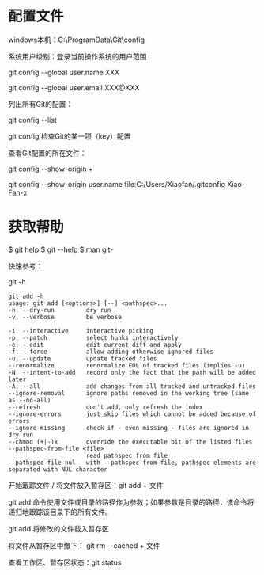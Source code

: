 # 配置文件

windows本机：C:\ProgramData\Git\config



系统用户级别：登录当前操作系统的用户范围

git config --global user.name XXX

git config --global user.email XXX@XXX



列出所有Git的配置：

git config --list

git config <key> 检查Git的某一项（key）配置

查看Git配置的所在文件：

git config --show-origin + <key>

git config --show-origin user.name
file:C:/Users/Xiaofan/.gitconfig        Xiao-Fan-x



# 获取帮助

$ git help <verb>
$ git <verb> --help
$ man git-<verb>

快速参考：

git  -h

```shell
git add -h
usage: git add [<options>] [--] <pathspec>...
-n, --dry-run         dry run
-v, --verbose         be verbose

-i, --interactive     interactive picking
-p, --patch           select hunks interactively
-e, --edit            edit current diff and apply
-f, --force           allow adding otherwise ignored files
-u, --update          update tracked files
--renormalize         renormalize EOL of tracked files (implies -u)
-N, --intent-to-add   record only the fact that the path will be added later
-A, --all             add changes from all tracked and untracked files
--ignore-removal      ignore paths removed in the working tree (same as --no-all)
--refresh             don't add, only refresh the index
--ignore-errors       just skip files which cannot be added because of errors
--ignore-missing      check if - even missing - files are ignored in dry run
--chmod (+|-)x        override the executable bit of the listed files
--pathspec-from-file <file>
                      read pathspec from file
--pathspec-file-nul   with --pathspec-from-file, pathspec elements are separated with NUL character
```





开始跟踪文件 / 将文件放入暂存区：git add + 文件 

 git add 命令使用文件或目录的路径作为参数；如果参数是目录的路径，该命令将递归地跟踪该目录下的所有文件。

git add 将修改的文件载入暂存区

将文件从暂存区中撤下： git rm --cached + 文件



查看工作区、暂存区状态：git status





​	

